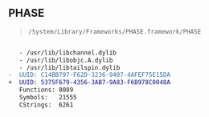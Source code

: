 ## PHASE

> `/System/Library/Frameworks/PHASE.framework/PHASE`

```diff

   - /usr/lib/libchannel.dylib
   - /usr/lib/libobjc.A.dylib
   - /usr/lib/libtailspin.dylib
-  UUID: C14BB797-F62D-3236-9407-4AFEF75E15DA
+  UUID: 5375F679-4356-3AB7-9A83-F6B978C0048A
   Functions: 8089
   Symbols:   21555
   CStrings:  6261

```
